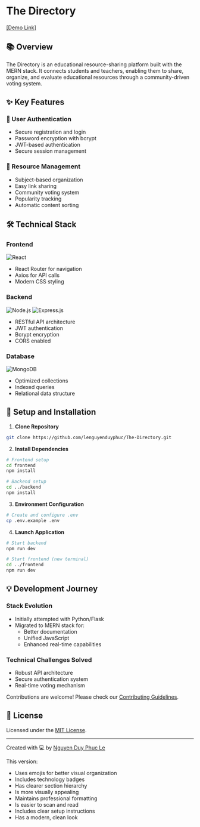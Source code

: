 # The Directory

[[Demo Link]](https://the-directory.onrender.com)

## 📚 Overview

The Directory is an educational resource-sharing platform built with the MERN stack. It connects students and teachers, enabling them to share, organize, and evaluate educational resources through a community-driven voting system.

## ✨ Key Features

### 🔐 User Authentication

- Secure registration and login
- Password encryption with bcrypt
- JWT-based authentication
- Secure session management

### 📑 Resource Management

- Subject-based organization
- Easy link sharing
- Community voting system
- Popularity tracking
- Automatic content sorting

## 🛠️ Technical Stack

### Frontend

![React](https://img.shields.io/badge/-React-61DAFB?logo=react&logoColor=black)

- React Router for navigation
- Axios for API calls
- Modern CSS styling

### Backend

![Node.js](https://img.shields.io/badge/-Node.js-339933?logo=node.js&logoColor=white)
![Express.js](https://img.shields.io/badge/-Express.js-000000?logo=express&logoColor=white)

- RESTful API architecture
- JWT authentication
- Bcrypt encryption
- CORS enabled

### Database

![MongoDB](https://img.shields.io/badge/-MongoDB-47A248?logo=mongodb&logoColor=white)

- Optimized collections
- Indexed queries
- Relational data structure

## 🚀 Setup and Installation

1. **Clone Repository**

```bash
git clone https://github.com/lenguyenduyphuc/The-Directory.git
```

2. **Install Dependencies**

```bash
# Frontend setup
cd frontend
npm install

# Backend setup
cd ../backend
npm install
```

3. **Environment Configuration**

```bash
# Create and configure .env
cp .env.example .env
```

4. **Launch Application**

```bash
# Start backend
npm run dev

# Start frontend (new terminal)
cd ../frontend
npm run dev
```

## 💡 Development Journey

### Stack Evolution

- Initially attempted with Python/Flask
- Migrated to MERN stack for:
  - Better documentation
  - Unified JavaScript
  - Enhanced real-time capabilities

### Technical Challenges Solved

- Robust API architecture
- Secure authentication system
- Real-time voting mechanism

Contributions are welcome! Please check our [Contributing Guidelines](CONTRIBUTING.md).

## 📄 License

Licensed under the [MIT License](LICENSE).

---

Created with 💻 by [Nguyen Duy Phuc Le](https://github.com/lenguyenduyphuc)

This version:

- Uses emojis for better visual organization
- Includes technology badges
- Has clearer section hierarchy
- Is more visually appealing
- Maintains professional formatting
- Is easier to scan and read
- Includes clear setup instructions
- Has a modern, clean look
